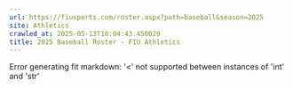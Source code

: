 ```yaml
---
url: https://fiusports.com/roster.aspx?path=baseball&season=2025
site: Athletics
crawled_at: 2025-05-13T10:04:43.450029
title: 2025 Baseball Roster - FIU Athletics
---
```


Error generating fit markdown: '<' not supported between instances of 'int' and 'str'